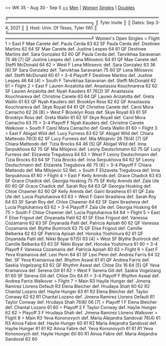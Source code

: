 << WK 35 - Aug 30 - Sep 5 [>>](women_singles_2136.md)     [Men](./men_singles_2135.md) | [*Women*](./women_singles_2135.md)     [*Singles*](./women_singles_2135.md) | [Doubles](./women_doubles_2135.md)

<a name="21-00238">
    ╔═════════════════════════════════════════════════════════════════════════════╗
    ║  Tyler Invite                                                               ║
    ║  Dates: Sep 3-4, 2021                                                       ║
    ║  Host: Univ. Of Texas, Tyler (W)                                            ║
    ╚═════════════════════════════════════════════════════════════════════════════╝
     Women's Open Singles
     > Flight 1
      > East
          F  Mae Canete               def.  Paula Cerda              63 62
         SF  Paula Cerda              def.  Destinee Martins         62 64
         SF  Mae Canete               def.  Justine Lespes           64 61
         QF  Destinee Martins         def.  Sara Gonzalez            62 60
         QF  Paula Cerda              def.  Tanvikhaa Saravanan      75 46 [7]
         QF  Justine Lespes           def.  Lena Milosevic           64 61
         QF  Mae Canete               def.  Steffi McDonald          64 62
      > West
          F  Lena Milosevic           def.  Sara Gonzalez            63 36 [6]
         SF  Sara Gonzalez            def.  Tanvikhaa Saravanan      75 60
         SF  Lena Milosevic           def.  Steffi McDonald          60 61
      > 3-4 Playoff
          F  Destinee Martins         def.  Justine Lespes           46 64 [4]
      > South
          F  Tanvikhaa Saravanan      def.  Steffi McDonald          62 61
      > Flight 2
      > East
          F  Lauren Anzalotta         def.  Anastassia Kouchnareva   62 62
         SF  Lauren Anzalotta         def.  Nyah Kauders             61 76(2)
         SF  Anastassia Kouchnareva   def.  Christine Canete         63 64
         QF  Lauren Anzalotta         def.  Greta Wallin             61 63
         QF  Nyah Kauders             def.  Brooklyn Ross            62 62
         QF  Anastassia Kouchnareva   def.  Skye Royall              64 61
         QF  Christine Canete         def.  Carol Mora Camacho       62 26 [8]
      > West
          F  Brooklyn Ross            def.  Skye Royall              63 61
         SF  Brooklyn Ross            def.  Greta Wallin             61 62
         SF  Skye Royall              def.  Carol Mora Camacho       63 75
      > 3-4 Playoff
          F  Nyah Kauders             def.  Christine Canete         Walkover
      > South
          F  Carol Mora Camacho       def.  Greta Wallin             61 60
      > Flight 3
      > East
          F  Abigail Wild             def.  Lucy Furness             63 62
         SF  Abigail Wild             def.  Chiara Matteodo          76(3) 62
         SF  Lucy Furness             def.  Mia Milojevic            26 76(4) [7]
         QF  Chiara Matteodo          def.  Tizia Brocks             64 46 [5]
         QF  Abigail Wild             def.  Inna Serpukhova          62 75
         QF  Mia Milojevic            def.  Leony Deutschmann        62 75
         QF  Lucy Furness             def.  Elizaveta Tregubova      64 63
      > West
          F  Leony Deutschmann        def.  Tizia Brocks             63 64
         SF  Tizia Brocks             def.  Inna Serpukhova          64 62
         SF  Leony Deutschmann        def.  Elizaveta Tregubova      46 75 [6]
      > 3-4 Playoff
          F  Chiara Matteodo          def.  Mia Milojevic            52 Ret.
      > South
          F  Elizaveta Tregubova      def.  Inna Serpukhova          61 60
      > Flight 4
      > East
          F  Kelly Arends             def.  Grace Chadick            63 63
         SF  Grace Chadick            def.  Georgia Hosking          75 75
         SF  Kelly Arends             def.  Zala Ule                 60 60
         QF  Grace Chadick            def.  Sarah Roy                64 63
         QF  Georgia Hosking          def.  Chloe Chawner            62 60
         QF  Kelly Arends             def.  Gaini Ibrasheva          61 61
         QF  Zala Ule                 def.  Lucia Popluharova        63 63
      > West
          F  Gaini Ibrasheva          def.  Sarah Roy                64 63
         SF  Sarah Roy                def.  Chloe Chawner            64 62
         SF  Gaini Ibrasheva          def.  Lucia Popluharova        63 62
      > 3-4 Playoff
          F  Zala Ule                 def.  Georgia Hosking          64 75
      > South
          F  Chloe Chawner            def.  Lucia Popluharova        64 64
      > Flight 5
      > East
          F  Elise Frigout            def.  Dnyanada Patil           62 61
         SF  Elise Frigout            def.  Vanessa Cozamanis        62 63
         SF  Dnyanada Patil           def.  Patricia Apisah          60 62
         QF  Vanessa Cozamanis        def.  Blythe Buntrock          63 75
         QF  Elise Frigout            def.  Camille Belberka         62 63
         QF  Patricia Apisah          def.  Honoka Yoshimura         62 61
         QF  Dnyanada Patil           def.  Nikki Boyar              67(5) 63 [4]
      > West
         SF  Blythe Buntrock          def.  Camille Belberka         63 63
         SF  Nikki Boyar              def.  Honoka Yoshimura         61 60
      > 3-4 Playoff
          F  Vanessa Cozamanis        def.  Patricia Apisah          60 63
      > Flight 6
      > East
          F  Yeva Kramarova           def.  Lexi Penn                64 61
         SF  Lexi Penn                def.  Andrea Farris            64 32 Ret.
         SF  Yeva Kramarova           def.  Rhythm Aswal             61 61
         QF  Andrea Farris            def.  Saskia Vogelzang         63 62
         QF  Rhythm Aswal             def.  Chloe Dix                16 64 [5]
         QF  Yeva Kramarova           def.  Serena Gill              61 62
      > West
          F  Serena Gill              def.  Saskia Vogelzang         61 60
         SF  Serena Gill              def.  Chloe Dix                64 61
      > 3-4 Playoff
          F  Rhythm Aswal             def.  Andrea Farris            Walkover
      > Flight 7
      > Main
         R3  Haylie Hunger            def.  Jimena Ramirez Llorens   Default
         R3  Elena Bleicher           def.  Hrudaya Shah             60 62
         R2  Chantal Lozano           def.  Haylie Hunger            63 61
         R2  Elena Bleicher           def.  Taylor Conway            62 62
         R1  Chantal Lozano           def.  Jimena Ramirez Llorens   Default
         R1  Taylor Conway            def.  Hrudaya Shah             76(6) 06 [7]
      > Playoff 1
          F  Elena Bleicher           def.  Chantal Lozano           61 60
      > Playoff 2
          F  Taylor Conway            def.  Haylie Hunger            62 62
      > Playoff 3
          F  Hrudaya Shah             def.  Jimena Ramirez Llorens   Walkover
      > Flight 8
      > Main
         R3  Yeva Kononovych          def.  Maria Alejandra Sandoval 76(4) 61
         R3  Ainoa Fabre              def.  Haylie Hunger            60 61
         R2  Maria Alejandra Sandoval def.  Haylie Hunger            61 61
         R2  Ainoa Fabre              def.  Yeva Kononovych          61 61
         R1  Yeva Kononovych          def.  Haylie Hunger            60 60
         R1  Ainoa Fabre              def.  Maria Alejandra Sandoval 62 60